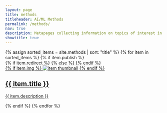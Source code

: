 ```yaml
---
layout: page
title: methods
titleheader: AI/ML Methods
permalink: /methods/
nav: true
description: Metapages collecting information on topics of interest in the lab. 
showtitle: true
---
```


<div class="projects grid">
  {% assign sorted_items = site.methods | sort: "title" %}
  {% for item in sorted_items %}
      {% if item.publish %}
          <div class="grid-item">
              {% if item.redirect %}
                  <a href="{{ item.redirect }}" target="_blank">
              {% else %}
                  <a href="{{ item.url | relative_url }}">
              {% endif %}
              <div class="card hoverable">
                {% if item.img %}
                <img src="{{ item.img | relative_url }}" alt="item thumbnail">
                {% endif %}
                <div class="card-body">
                  <h2 class="card-title">{{ item.title }}</h2>
                  <p class="card-text">{{ item.description }}</p>
                </div>
              </div>
            </a>
          </div>
      {% endif %}
{% endfor %}
</div>